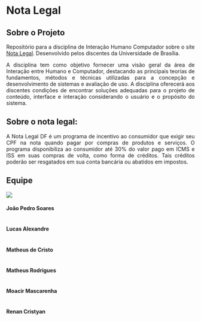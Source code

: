 # Nota Legal

## Sobre o Projeto
<p align="justify">
Repositório para a disciplina de Interação Humano Computador sobre o site <a href="http://www.notalegal.df.gov.br">Nota Legal</a>. Desenvolvido pelos discentes da Universidade de Brasília.
</p>

<p align="justify">
A disciplina tem como objetivo fornecer uma visão geral da área de Interação entre Humano e Computador, destacando as principais teorias de fundamentos, métodos e técnicas utilizadas para a concepção e desenvolvimento de sistemas e avaliação de uso. A disciplina oferecerá aos discentes condições de encontrar soluções adequadas para o projeto de conteúdo, interface e interação considerando o usuário e o propósito do sistema.
</p>

## Sobre o nota legal:

<p align="justify">
A Nota Legal DF é um programa de incentivo ao consumidor que exigir seu CPF na nota quando pagar por compras de produtos e serviços.
O programa disponibiliza ao consumidor até 30% do valor pago em ICMS e ISS em suas compras de volta, como forma de créditos.
Tais créditos poderão ser resgatados em sua conta bancária ou abatidos em impostos.
</p>

## Equipe

  <div  class="card">
      <img class="integrante" src=">  
      <div class="item">
      <h4><b>João Pedro Soares</b></h4>
      <a href="https://github.com/jpcirqueira">
        <img class="icon" src=>
      </a>
    </div>
  </div>

  <div  class="card">
      <img class="integrante" src=>
      <div class="item">
      <h4><b>Lucas Alexandre</b></h4>
      <a href="https://github.com/lucasA27">
        <img class="icon" src=>
      </a>
    </div>
  </div>
</div>
<div class="container">
  <div class="card">
      <img class="integrante" src="">
      <div class="item">
      <h4><b>Matheus de Cristo</b></h4>
      <a href="https://github.com/MatheusEstanislau">
        <img class="icon" src=>
      </a>
    </div>
  </div>
<div class="container">
  <div class="card">
    <img class="integrante" src="">
    <div  class="item">
      <h4><b>Matheus Rodrigues</b></h4>
      <a href="https://github.com/gleal17">
        <img class="icon" src=>
      </a>
    </div>
  </div>
  <div  class="card">
      <img class="integrante" src="">
      <div class="item">
      <h4><b>Moacir Mascarenha</b></h4>
      <a href="https://github.com/MoacirMSJ">
        <img class="icon" src=>
      </a>
    </div>
  </div>

  <div class="card">
      <img  class="">
            <div  class="item">
      <h4><b>Renan Cristyan</b></h4>
      <a href="https://github.com/RCristyan">
        <img class="icon" src=>
      </a>
    </div>
  </div>
</div>
